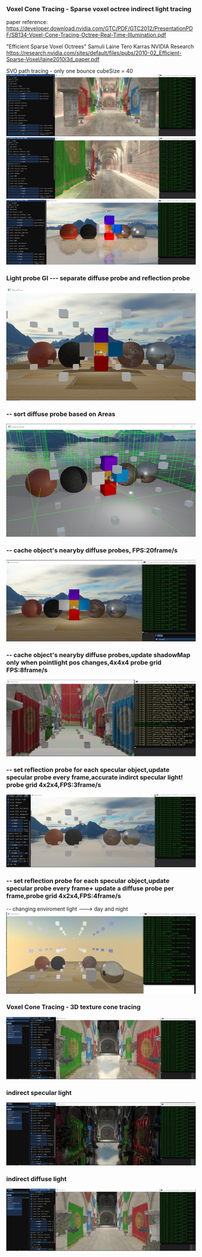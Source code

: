 ###  Voxel Cone Tracing - Sparse voxel octree indirect light tracing

paper reference:
https://developer.download.nvidia.com/GTC/PDF/GTC2012/PresentationPDF/SB134-Voxel-Cone-Tracing-Octree-Real-Time-Illumination.pdf

"Efficient Sparse Voxel Octrees"
Samuli Laine Tero Karras
NVIDIA Research
https://research.nvidia.com/sites/default/files/pubs/2010-02_Efficient-Sparse-Voxel/laine2010i3d_paper.pdf


SVO path tracing - only one bounce cubeSize = 40
![SVO path tracing](/results/svo_pathTracing2.png)
![SVO path tracing](/results/svo_pathTracing3.png)
![SVO path tracing](/results/svo_pathTracing4.png)

### Light probe GI --- separate diffuse probe and reflection probe
![lightprobe_diffuse+specular](/results/lightprobe_diffuse+specular.png)

### -- sort diffuse probe based on Areas
![lightprobe_Map](/results/lightprobe_Map.png)

### -- cache object's nearyby diffuse probes, FPS:20frame/s
![lightprobe_Map_FPS](/results/lightprobe_Map_FPS.png)

### -- cache object's nearyby diffuse probes,update shadowMap only when pointlight pos changes,4x4x4 probe grid FPS:8frame/s
![lightprobe_Map_FPS2_4_4_4](/results/lightprobe_Map_FPS2_4_4_4.png)

### -- set reflection probe for each specular object,update specular probe every frame,accurate indirct specular light! probe grid 4x2x4,FPS:3frame/s
![lightprobe_Map_update_specularProbe_every_frame_4_2_4](/results/lightprobe_Map_update_specularProbe_every_frame_4_2_4.png)

### -- set reflection probe for each specular object,update specular probe every frame+ update a diffuse probe per frame,probe grid 4x2x4,FPS:4frame/s
-- changing enviroment light ---> day and night
![lightprobe_update_one_diffuse_probe_per_frame](/results/lightprobe_update_one_diffuse_probe_per_frame.png)

###  Voxel Cone Tracing - 3D texture cone tracing
![3Dtexture_coneTracing](/results/3Dtexture_coneTracing1.png)

### indirect specular light
![3Dtexture_coneTracing](/results/3Dtexture_coneTracing2.png)

### indirect diffuse light
![3Dtexture_coneTracing](/results/3Dtexture_coneTracing3.png)


